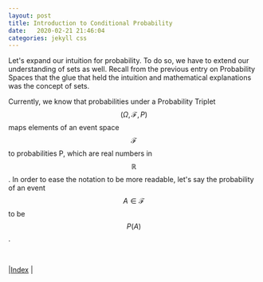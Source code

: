 ```yaml
---
layout: post
title: Introduction to Conditional Probability  
date:   2020-02-21 21:46:04
categories: jekyll css
---
```


Let's expand our intuition for probability. To do so, we have to extend our understanding of sets as well. Recall from the previous entry on Probability Spaces that the glue that held the intuition and mathematical explanations was the concept of sets. 

Currently, we know that probabilities under a Probability Triplet $$(\Omega, \mathcal{F}, P)$$ maps elements of an event space $$\mathcal{F}$$ to probabilities P, which are real numbers in $$\mathbb{R}$$. In order to ease the notation to be more readable, let's say the probability of an event $$A \in \mathcal{F}$$ to be $$P(A)$$.


<br/>

|[Index](../../../) |
